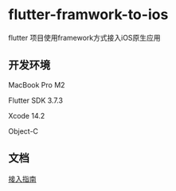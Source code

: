 # flutter-framwork-to-ios
flutter 项目使用framework方式接入iOS原生应用

## 开发环境
MacBook Pro M2

Flutter SDK 3.7.3

Xcode 14.2

Object-C

## 文档
[接入指南](https://flutter.cn/docs/development/add-to-app/ios/project-setup#option-b---embed-frameworks-in-xcode)


